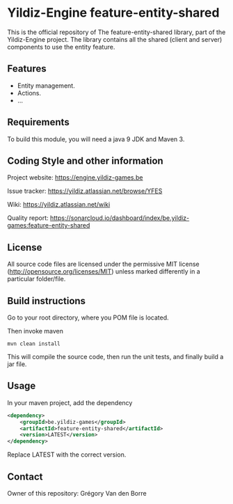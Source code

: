 # Yildiz-Engine feature-entity-shared

This is the official repository of The feature-entity-shared library, part of the Yildiz-Engine project.
The library contains all the shared (client and server) components to use the entity feature.

## Features

* Entity management.
* Actions.
* ...

## Requirements

To build this module, you will need a java 9 JDK and Maven 3.

## Coding Style and other information

Project website:
https://engine.yildiz-games.be

Issue tracker:
https://yildiz.atlassian.net/browse/YFES

Wiki:
https://yildiz.atlassian.net/wiki

Quality report:
https://sonarcloud.io/dashboard/index/be.yildiz-games:feature-entity-shared

## License

All source code files are licensed under the permissive MIT license
(http://opensource.org/licenses/MIT) unless marked differently in a particular folder/file.

## Build instructions

Go to your root directory, where you POM file is located.

Then invoke maven

	mvn clean install

This will compile the source code, then run the unit tests, and finally build a jar file.

## Usage

In your maven project, add the dependency

```xml
<dependency>
    <groupId>be.yildiz-games</groupId>
    <artifactId>feature-entity-shared</artifactId>
    <version>LATEST</version>
</dependency>
```
Replace LATEST with the correct version.

## Contact
Owner of this repository: Grégory Van den Borre